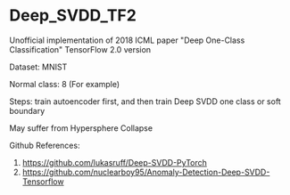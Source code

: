 # Deep_SVDD_TF2
Unofficial implementation of 2018 ICML paper "Deep One-Class Classification" 
TensorFlow 2.0 version

Dataset: MNIST

Normal class: 8 (For example)

Steps: train autoencoder first, and then train Deep SVDD one class or soft boundary

May suffer from Hypersphere Collapse

Github References:

1. https://github.com/lukasruff/Deep-SVDD-PyTorch
2. https://github.com/nuclearboy95/Anomaly-Detection-Deep-SVDD-Tensorflow
